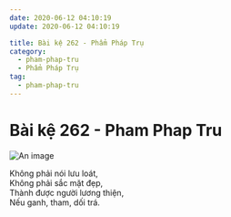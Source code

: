 ```yaml
---
date: 2020-06-12 04:10:19
update: 2020-06-12 04:10:19

title: Bài kệ 262 - Phẩm Pháp Trụ
category:
  - pham-phap-tru
  - Phẩm Pháp Trụ
tag:
  - pham-phap-tru
---
```


# Bài kệ 262 - Pham Phap Tru

![An image](/img/pham-phap-tru/pham-phap-tru-262.jpg)

Không phải nói lưu loát,<br>Không phải sắc mặt đẹp,<br>Thành được người lương thiện,<br>Nếu ganh, tham, dối trá.<br>
